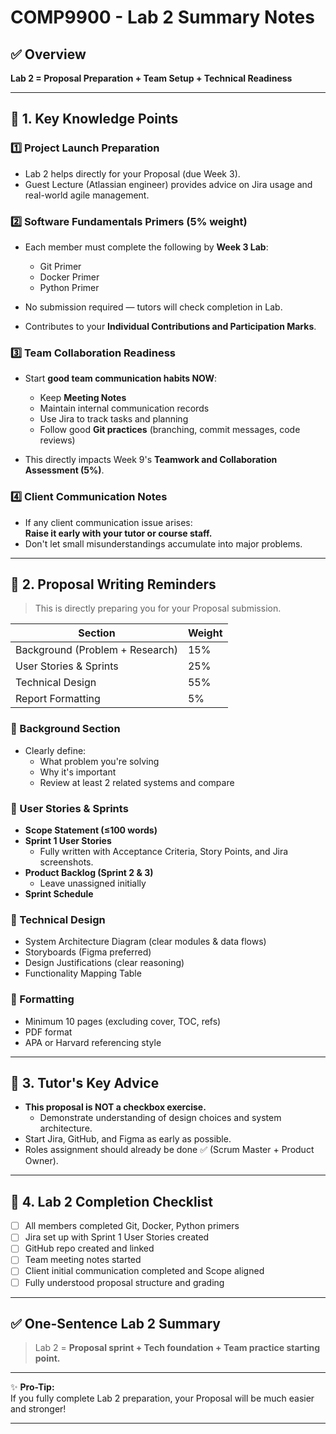 # COMP9900 - Lab 2 Summary Notes

## ✅ Overview

**Lab 2 = Proposal Preparation + Team Setup + Technical Readiness**

---

## 📌 1. Key Knowledge Points

### 1️⃣ Project Launch Preparation

- Lab 2 helps directly for your Proposal (due Week 3).
- Guest Lecture (Atlassian engineer) provides advice on Jira usage and real-world agile management.

### 2️⃣ Software Fundamentals Primers (5% weight)

- Each member must complete the following by **Week 3 Lab**:
  - Git Primer
  - Docker Primer
  - Python Primer

- No submission required — tutors will check completion in Lab.
- Contributes to your **Individual Contributions and Participation Marks**.

### 3️⃣ Team Collaboration Readiness

- Start **good team communication habits NOW**:
  - Keep **Meeting Notes**
  - Maintain internal communication records
  - Use Jira to track tasks and planning
  - Follow good **Git practices** (branching, commit messages, code reviews)

- This directly impacts Week 9's **Teamwork and Collaboration Assessment (5%)**.

### 4️⃣ Client Communication Notes

- If any client communication issue arises:  
  **Raise it early with your tutor or course staff.**
- Don't let small misunderstandings accumulate into major problems.

---

## 📌 2. Proposal Writing Reminders

> This is directly preparing you for your Proposal submission.

| Section | Weight |
| ------- | ------ |
| Background (Problem + Research) | 15% |
| User Stories & Sprints | 25% |
| Technical Design | 55% |
| Report Formatting | 5% |

### 🔎 Background Section
- Clearly define:
  - What problem you're solving
  - Why it's important
  - Review at least 2 related systems and compare

### 🔎 User Stories & Sprints
- **Scope Statement (≤100 words)**
- **Sprint 1 User Stories**  
  - Fully written with Acceptance Criteria, Story Points, and Jira screenshots.
- **Product Backlog (Sprint 2 & 3)**
  - Leave unassigned initially
- **Sprint Schedule**

### 🔎 Technical Design
- System Architecture Diagram (clear modules & data flows)
- Storyboards (Figma preferred)
- Design Justifications (clear reasoning)
- Functionality Mapping Table

### 🔎 Formatting
- Minimum 10 pages (excluding cover, TOC, refs)
- PDF format
- APA or Harvard referencing style

---

## 📌 3. Tutor's Key Advice

- **This proposal is NOT a checkbox exercise.**
  - Demonstrate understanding of design choices and system architecture.
- Start Jira, GitHub, and Figma as early as possible.
- Roles assignment should already be done ✅ (Scrum Master + Product Owner).

---

## 📌 4. Lab 2 Completion Checklist

- [ ] All members completed Git, Docker, Python primers
- [ ] Jira set up with Sprint 1 User Stories created
- [ ] GitHub repo created and linked
- [ ] Team meeting notes started
- [ ] Client initial communication completed and Scope aligned
- [ ] Fully understood proposal structure and grading

---

## ✅ One-Sentence Lab 2 Summary

> Lab 2 = **Proposal sprint + Tech foundation + Team practice starting point.**

---

✨ **Pro-Tip:**  
If you fully complete Lab 2 preparation, your Proposal will be much easier and stronger!

---


